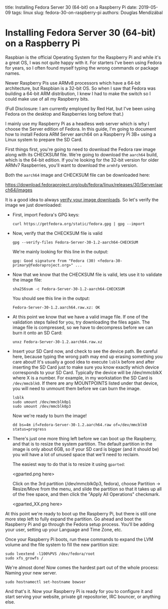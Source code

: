 title:   Installing Fedora Server 30 (64-bit) on a Raspberry Pi
date:    2019-05-09
tags:    linux
slug:    fedora-30-on-raspberry-pi
authors: Douglas Mendizábal

# Installing Fedora Server 30 (64-bit) on a Raspberry Pi

Raspbian is the official Operating System for the Raspberry Pi and while
it's a great OS, I was not quite happy with it.  For starters I've been
using Fedora for years, so I often found myself typing the wrong commands
or package names.

Newer Raspberry Pis use ARMv8 processors which have a 64-bit architecture,
but Raspbian is a 32-bit OS.  So when I saw that Fedora was building a
64-bit ARM distribution, I knew I had to make the switch so I could make
use of all my Raspberry bits.

(Full Disclosure:  I am currently employed by Red Hat, but I've been using
Fedora on the desktop and Raspberries long before that.)

I mainly use my Raspberry Pi as a headless web server which is why I choose the
Server edition of Fedora.  In this guide, I'm going to document how to install
Fedora ARM Server aarch64 on a Raspberry Pi 3B+ using a Linux system to
prepare the SD Card.

First things first, you're going to need to download the Fedora raw image
along with its CHECKSUM file.  We're going to download the `aarch64` build,
which is the 64-bit edition.  If you're looking for the 32-bit version for
older ARMv7 Raspberries, you'll want to download the `armhfp` version.

Both the `aarch64` image and CHECKSUM file can be downloaded here:

https://download.fedoraproject.org/pub/fedora/linux/releases/30/Server/aarch64/images

It is a good idea to always [verify your image downloads](https://getfedora.org/en/verify).
So let's verify the image we just downloaded:

* First, import Fedora's GPG keys:

      curl https://getfedora.org/static/fedora.gpg | gpg --import

* Now, verify that the CHECKSUM file is valid

      gpg --verify-files Fedora-Server-30-1.2-aarch64-CHECKSUM

  We're mainly looking for this line in the output:

      gpg: Good signature from "Fedora (30) <fedora-30-primary@fedoraproject.org>" ...

* Now that we know that the CHECKSUM file is valid, lets use it to validate
  the image file:

      sha256sum -c Fedora-Server-30-1.2-aarch64-CHECKSUM

  You should see this line in the output:

      Fedora-Server-30-1.2.aarch64.raw.xz: OK

* At this point we know that we have a valid image file.  If one of the
  validation steps failed for you, try downloading the files again.  The
  image file is compressed, so we have to decompress before we can burn it
  onto an SD Card:

      unxz Fedora-Server-30-1.2.aarch64.raw.xz

* Insert your SD Card now, and check to see the device path.  Be careful here,
  because typing the wrong path may end up erasing something you care about!
  It's usually a good idea to execute `lsblk` before and after inserting the
  SD Card just to make sure you know exactly which device corresponds to your
  SD Card.  Typically the device will be /dev/mmcblkX where X is a number.
  For example, in my workstation the SD Card is `/dev/mmcblk0`.  If there
  are any MOUNTPOINTS listed under that device, you will need to unmount them
  before we can burn the image.

      lsblk
      sudo umount /dev/mmcblk0p1
      sudo umount /dev/mmcblk0p3

  Now we're ready to burn the image!

      dd bs=4m if=Fedora-Server-30-1.2.aarch64.raw of=/dev/mmcblk0 status=progress

* There's just one more thing left before we can boot up the Raspberry, and
  that is to resize the system partition.  The default partition in the image
  is only about 6GB, so if your SD card is bigger (and it should be) you will
  have a lot of unused space that we'll need to reclaim.

  The easiest way to do that is to resize it using `gparted`:

  <gparted.png here>

  Click on the 3rd partition (/dev/mmcblk0p3, fedora), choose
  Partition -> Resize/Move from the menu, and slide the partition so that
  it takes up all of the free space, and then click the "Apply All Operations"
  checkmark.

  <gparted_XX.png here>

At this point we're ready to boot up the Raspberry Pi, but there is still one
more step left to fully expand the partition.  Go ahead and boot the Raspberry
Pi and go through the Fedora setup process.  You'll be adding your user,
setting up your Language and Time Zone, etc.

Once your Raspberry Pi boots, run these commands to expand the LVM volume and
the file system to fill the new partition size:

    sudo lvextend -l100%PVS /dev/fedora/root
    sudo xfs_growfs /

We're almost done!  Now comes the hardest part out of the whole process: Naming
your new server.

    sudo hostnamectl set-hostname bowser

And that's it.  Now your Raspberry Pi is ready for you to configure it and
start serving your website, private git repositorier, IRC bouncer, or anything
else.
